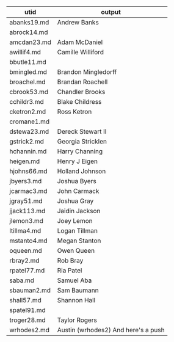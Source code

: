|utid|output|
|---|---|
|abanks19.md| Andrew Banks|
|abrock14.md||
|amcdan23.md| Adam McDaniel|
|awillif4.md| Camille Williford|
|bbutle11.md||
|bmingled.md| Brandon Mingledorff|
|broachel.md| Brandan Roachell |
|cbrook53.md| Chandler Brooks|
|cchildr3.md| Blake Childress|
|cketron2.md| Ross Ketron |
|cromane1.md||
|dstewa23.md| Dereck Stewart II|
|gstrick2.md| Georgia Stricklen|
|hchannin.md| Harry Channing|
|heigen.md|Henry J Eigen|
|hjohns66.md| Holland Johnson|
|jbyers3.md| Joshua Byers|
|jcarmac3.md| John Carmack|
|jgray51.md| Joshua Gray|
|jjack113.md| Jaidin Jackson|
|jlemon3.md| Joey Lemon|
|ltillma4.md| Logan Tillman|
|mstanto4.md| Megan Stanton|
|oqueen.md| Owen Queen |
|rbray2.md| Rob Bray|
|rpatel77.md| Ria Patel|
|saba.md| Samuel Aba |
|sbauman2.md| Sam Baumann |
|shall57.md| Shannon Hall|
|spatel91.md||
|troger28.md| Taylor Rogers |
|wrhodes2.md|Austin (wrhodes2) And here's a push|
